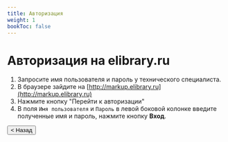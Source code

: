 ```yaml
---
title: Авторизация
weight: 1
bookToc: false
---
```


# Авторизация на elibrary.ru

1. Запросите имя пользователя и пароль у технического специалиста.
1. В браузере зайдите на [http://markup.elibrary.ru](http://markup.elibrary.ru)
1. Нажмите кнопку "Перейти к авторизации"
1. В поля `Имя пользователя` и `Пароль` в левой боковой колонке введите полученные имя и пароль, нажмите кнопку **Вход**.

<button onclick="goBack()">< Назад</button>
<script>
function goBack() {
  window.history.back();
}
</script>